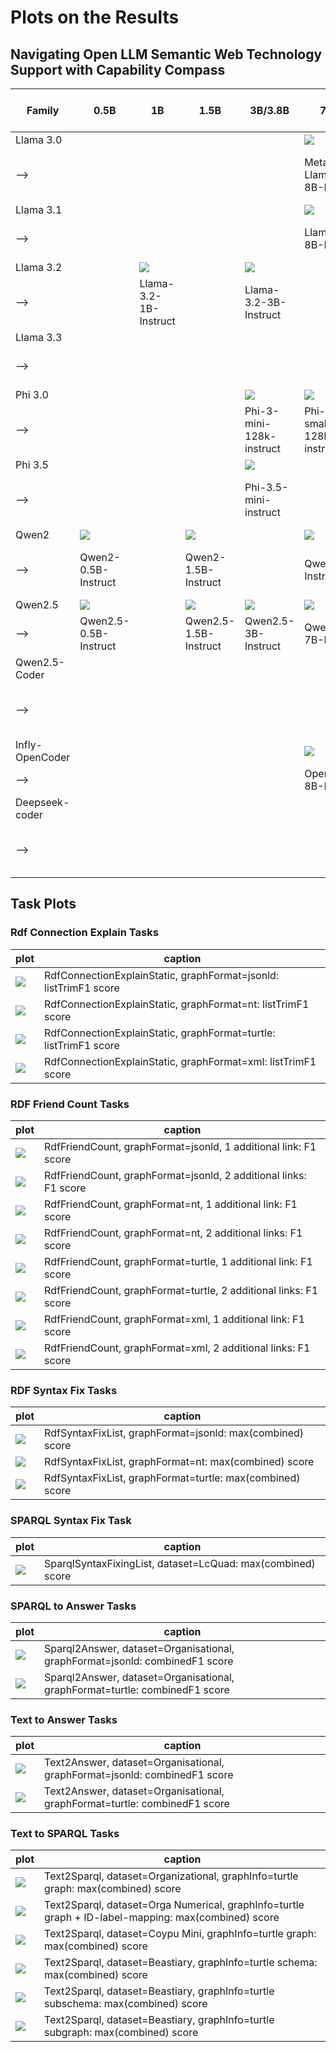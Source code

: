 # Plots on the Results

## Navigating Open LLM Semantic Web Technology Support with Capability Compass

| Family          | 0.5B                                                                                                                                              | 1B                                                                                                                                                                   | 1.5B                                                                                                                                              | 3B/3.8B                                                                                                                                                              | 7B/8B                                                                                                                                                                | MoE Active 6-14B                                                                                                                                    | 14B                                                                                                                                                    | 32B/33B                                                                                                                                                 | 70B/72B                                                                                                                                                               |
|-----------------|---------------------------------------------------------------------------------------------------------------------------------------------------|----------------------------------------------------------------------------------------------------------------------------------------------------------------------|---------------------------------------------------------------------------------------------------------------------------------------------------|----------------------------------------------------------------------------------------------------------------------------------------------------------------------|----------------------------------------------------------------------------------------------------------------------------------------------------------------------|-----------------------------------------------------------------------------------------------------------------------------------------------------|--------------------------------------------------------------------------------------------------------------------------------------------------------|---------------------------------------------------------------------------------------------------------------------------------------------------------|-----------------------------------------------------------------------------------------------------------------------------------------------------------------------|
| Llama 3.0       |                                                                                                                                                   |                                                                                                                                                                      |                                                                                                                                                   |                                                                                                                                                                      | ![](https://raw.githubusercontent.com/AKSW/LLM-KG-Bench-v3-0-results/refs/heads/main/plots/model_VLLM___ds_models_llms_hf_hub_models_Meta_Llama_3_8B_Instruct.png)   |                                                                                                                                                     |                                                                                                                                                        |                                                                                                                                                         | ![](https://raw.githubusercontent.com/AKSW/LLM-KG-Bench-v3-0-results/refs/heads/main/plots/model_VLLM___ds_models_llms_hf_hub_models_Meta_Llama_3_70B_Instruct.png)   |
| -->             |                                                                                                                                                   |                                                                                                                                                                      |                                                                                                                                                   |                                                                                                                                                                      | Meta-Llama-3-8B-Instruct                                                                                                                                             |                                                                                                                                                     |                                                                                                                                                        |                                                                                                                                                         | Meta-Llama-3-70B-Instruct                                                                                                                                             |
| Llama 3.1       |                                                                                                                                                   |                                                                                                                                                                      |                                                                                                                                                   |                                                                                                                                                                      | ![](https://raw.githubusercontent.com/AKSW/LLM-KG-Bench-v3-0-results/refs/heads/main/plots/model_VLLM___ds_models_llms_hf_hub_models_Meta_Llama_3.1_8B_Instruct.png) |                                                                                                                                                     |                                                                                                                                                        |                                                                                                                                                         | ![](https://raw.githubusercontent.com/AKSW/LLM-KG-Bench-v3-0-results/refs/heads/main/plots/model_VLLM___ds_models_llms_hf_hub_models_Meta_Llama_3.1_70B_Instruct.png) |
| -->             |                                                                                                                                                   |                                                                                                                                                                      |                                                                                                                                                   |                                                                                                                                                                      | Llama-3.1-8B-Instruct                                                                                                                                                |                                                                                                                                                     |                                                                                                                                                        |                                                                                                                                                         | Llama-3.1-70B-Instruct                                                                                                                                                |
| Llama 3.2       |                                                                                                                                                   | ![](https://raw.githubusercontent.com/AKSW/LLM-KG-Bench-v3-0-results/refs/heads/main/plots/model_VLLM___ds_models_llms_hf_hub_models_Meta_Llama_3.2_1B_Instruct.png) |                                                                                                                                                   | ![](https://raw.githubusercontent.com/AKSW/LLM-KG-Bench-v3-0-results/refs/heads/main/plots/model_VLLM___ds_models_llms_hf_hub_models_Meta_Llama_3.2_3B_Instruct.png) |                                                                                                                                                                      |                                                                                                                                                     |                                                                                                                                                        |                                                                                                                                                         |                                                                                                                                                                       |
| -->             |                                                                                                                                                   | Llama-3.2-1B-Instruct                                                                                                                                                |                                                                                                                                                   | Llama-3.2-3B-Instruct                                                                                                                                                |                                                                                                                                                                      |                                                                                                                                                     |                                                                                                                                                        |                                                                                                                                                         |                                                                                                                                                                       |
| Llama 3.3       |                                                                                                                                                   |                                                                                                                                                                      |                                                                                                                                                   |                                                                                                                                                                      |                                                                                                                                                                      |                                                                                                                                                     |                                                                                                                                                        |                                                                                                                                                         | ![](https://raw.githubusercontent.com/AKSW/LLM-KG-Bench-v3-0-results/refs/heads/main/plots/model_VLLM___ds_models_llms_Llama_3.3_70B_Instruct.png)                    |
| -->             |                                                                                                                                                   |                                                                                                                                                                      |                                                                                                                                                   |                                                                                                                                                                      |                                                                                                                                                                      |                                                                                                                                                     |                                                                                                                                                        |                                                                                                                                                         | Llama-3.3-70B-Instruct                                                                                                                                                |
| Phi 3.0         |                                                                                                                                                   |                                                                                                                                                                      |                                                                                                                                                   | ![](https://raw.githubusercontent.com/AKSW/LLM-KG-Bench-v3-0-results/refs/heads/main/plots/model_VLLM___ds_models_llms_Phi_3_mini_128k_instruct.png)                 | ![](https://raw.githubusercontent.com/AKSW/LLM-KG-Bench-v3-0-results/refs/heads/main/plots/model_VLLM___ds_models_llms_Phi_3_small_128k_instruct.png)                |                                                                                                                                                     | ![](https://raw.githubusercontent.com/AKSW/LLM-KG-Bench-v3-0-results/refs/heads/main/plots/model_VLLM___ds_models_llms_Phi_3_medium_128k_instruct.png) |                                                                                                                                                         |                                                                                                                                                                       |
| -->             |                                                                                                                                                   |                                                                                                                                                                      |                                                                                                                                                   | Phi-3-mini-128k-instruct                                                                                                                                             | Phi-3-small-128k-instruct                                                                                                                                            |                                                                                                                                                     | Phi-3-medium-128k-instruct                                                                                                                             |                                                                                                                                                         |                                                                                                                                                                       |
| Phi 3.5         |                                                                                                                                                   |                                                                                                                                                                      |                                                                                                                                                   | ![](https://raw.githubusercontent.com/AKSW/LLM-KG-Bench-v3-0-results/refs/heads/main/plots/model_VLLM___ds_models_llms_Phi_3.5_mini_instruct.png)                    |                                                                                                                                                                      | ![](https://raw.githubusercontent.com/AKSW/LLM-KG-Bench-v3-0-results/refs/heads/main/plots/model_VLLM___ds_models_llms_Phi_3.5_MoE_Instruct.png)    |                                                                                                                                                        |                                                                                                                                                         |                                                                                                                                                                       |
| -->             |                                                                                                                                                   |                                                                                                                                                                      |                                                                                                                                                   | Phi-3.5-mini-instruct                                                                                                                                                |                                                                                                                                                                      | Phi-3.5-MoE-instruct                                                                                                                                |                                                                                                                                                        |                                                                                                                                                         |                                                                                                                                                                       |
| Qwen2           | ![](https://raw.githubusercontent.com/AKSW/LLM-KG-Bench-v3-0-results/refs/heads/main/plots/model_VLLM___ds_models_llms_Qwen2_0.5B_Instruct.png)   |                                                                                                                                                                      | ![](https://raw.githubusercontent.com/AKSW/LLM-KG-Bench-v3-0-results/refs/heads/main/plots/model_VLLM___ds_models_llms_Qwen2_1.5B_Instruct.png)   |                                                                                                                                                                      | ![](https://raw.githubusercontent.com/AKSW/LLM-KG-Bench-v3-0-results/refs/heads/main/plots/model_VLLM___ds_models_llms_Qwen2_7B_Instruct.png)                        | ![](https://raw.githubusercontent.com/AKSW/LLM-KG-Bench-v3-0-results/refs/heads/main/plots/model_VLLM___ds_models_llms_Qwen2_57B_A14B_Instruct.png) |                                                                                                                                                        |                                                                                                                                                         | ![](https://raw.githubusercontent.com/AKSW/LLM-KG-Bench-v3-0-results/refs/heads/main/plots/model_VLLM___ds_models_llms_Qwen2_72B_Instruct.png)                        |
| -->             | Qwen2-0.5B-Instruct                                                                                                                               |                                                                                                                                                                      | Qwen2-1.5B-Instruct                                                                                                                               |                                                                                                                                                                      | Qwen2-7B-Instruct                                                                                                                                                    | Qwen2-57B-A14B-Instruct                                                                                                                             |                                                                                                                                                        |                                                                                                                                                         | Qwen2-72B-Instruct                                                                                                                                                    |
| Qwen2.5         | ![](https://raw.githubusercontent.com/AKSW/LLM-KG-Bench-v3-0-results/refs/heads/main/plots/model_VLLM___ds_models_llms_Qwen2.5_0.5B_Instruct.png) |                                                                                                                                                                      | ![](https://raw.githubusercontent.com/AKSW/LLM-KG-Bench-v3-0-results/refs/heads/main/plots/model_VLLM___ds_models_llms_Qwen2.5_1.5B_Instruct.png) | ![](https://raw.githubusercontent.com/AKSW/LLM-KG-Bench-v3-0-results/refs/heads/main/plots/model_VLLM___ds_models_llms_Qwen2.5_3B_Instruct.png)                      | ![](https://raw.githubusercontent.com/AKSW/LLM-KG-Bench-v3-0-results/refs/heads/main/plots/model_VLLM___ds_models_llms_Qwen2.5_7B_Instruct.png)                      |                                                                                                                                                     | ![](https://raw.githubusercontent.com/AKSW/LLM-KG-Bench-v3-0-results/refs/heads/main/plots/model_VLLM___ds_models_llms_Qwen2.5_14B_Instruct.png)       | ![](https://raw.githubusercontent.com/AKSW/LLM-KG-Bench-v3-0-results/refs/heads/main/plots/model_VLLM___ds_models_llms_Qwen2.5_32B_instruct.png)        | ![](https://raw.githubusercontent.com/AKSW/LLM-KG-Bench-v3-0-results/refs/heads/main/plots/model_VLLM___ds_models_llms_Qwen2.5_72B_Instruct.png)                      |
| -->             | Qwen2.5-0.5B-Instruct                                                                                                                             |                                                                                                                                                                      | Qwen2.5-1.5B-Instruct                                                                                                                             | Qwen2.5-3B-Instruct                                                                                                                                                  | Qwen2.5-7B-Instruct                                                                                                                                                  |                                                                                                                                                     | Qwen2.5-14B-Instruct                                                                                                                                   | Qwen2.5-32B-Instruct                                                                                                                                    | Qwen2.5-72B-Instruct                                                                                                                                                  |
| Qwen2.5-Coder   |                                                                                                                                                   |                                                                                                                                                                      |                                                                                                                                                   |                                                                                                                                                                      |                                                                                                                                                                      |                                                                                                                                                     |                                                                                                                                                        | ![](https://raw.githubusercontent.com/AKSW/LLM-KG-Bench-v3-0-results/refs/heads/main/plots/model_VLLM___ds_models_llms_Qwen2.5_Coder_32B_Instruct.png)  |                                                                                                                                                                       |
| -->             |                                                                                                                                                   |                                                                                                                                                                      |                                                                                                                                                   |                                                                                                                                                                      |                                                                                                                                                                      |                                                                                                                                                     |                                                                                                                                                        | Qwen2.5-Coder-32B-Instruct                                                                                                                              |                                                                                                                                                                       |
| Infly-OpenCoder |                                                                                                                                                   |                                                                                                                                                                      |                                                                                                                                                   |                                                                                                                                                                      | ![](https://raw.githubusercontent.com/AKSW/LLM-KG-Bench-v3-0-results/refs/heads/main/plots/model_VLLM___ds_models_llms_OpenCoder_8B_Instruct.png)                    |                                                                                                                                                     |                                                                                                                                                        |                                                                                                                                                         |                                                                                                                                                                       |
| -->             |                                                                                                                                                   |                                                                                                                                                                      |                                                                                                                                                   |                                                                                                                                                                      | OpenCoder-8B-Instruct                                                                                                                                                |                                                                                                                                                     |                                                                                                                                                        |                                                                                                                                                         |                                                                                                                                                                       |
| Deepseek-coder  |                                                                                                                                                   |                                                                                                                                                                      |                                                                                                                                                   |                                                                                                                                                                      |                                                                                                                                                                      |                                                                                                                                                     |                                                                                                                                                        | ![](https://raw.githubusercontent.com/AKSW/LLM-KG-Bench-v3-0-results/refs/heads/main/plots/model_VLLM___ds_models_llms_Deepseek_Coder_33B_Instruct.png) |                                                                                                                                                                       |
| -->             |                                                                                                                                                   |                                                                                                                                                                      |                                                                                                                                                   |                                                                                                                                                                      |                                                                                                                                                                      |                                                                                                                                                     |                                                                                                                                                        | deepseek-coder-33b-instruct                                                                                                                             |                                                                                                                                                                       |


## Task Plots

### Rdf Connection Explain Tasks


| plot | caption |
|------------------------------------------------------------| -----------------------------------------------------------------|
| ![](task_RdfConnectionExplainStatic-jsonld_listTrimF1.png) | RdfConnectionExplainStatic, graphFormat=jsonld: listTrimF1 score |
| ![](task_RdfConnectionExplainStatic-nt_listTrimF1.png)     | RdfConnectionExplainStatic, graphFormat=nt: listTrimF1 score     |
| ![](task_RdfConnectionExplainStatic-turtle_listTrimF1.png) | RdfConnectionExplainStatic, graphFormat=turtle: listTrimF1 score |
| ![](task_RdfConnectionExplainStatic-xml_listTrimF1.png)    | RdfConnectionExplainStatic, graphFormat=xml: listTrimF1 score    |

### RDF Friend Count Tasks

| plot | caption |
|------------------------------------------| -----------------------------------------------------------------|
| ![](task_RdfFriendCount-jsonld-1_f1.png) | RdfFriendCount, graphFormat=jsonld, 1 additional link: F1 score  |
| ![](task_RdfFriendCount-jsonld-2_f1.png) | RdfFriendCount, graphFormat=jsonld, 2 additional links: F1 score |
| ![](task_RdfFriendCount-nt-1_f1.png)     | RdfFriendCount, graphFormat=nt, 1 additional link: F1 score      |
| ![](task_RdfFriendCount-nt-2_f1.png)     | RdfFriendCount, graphFormat=nt, 2 additional links: F1 score     |
| ![](task_RdfFriendCount-turtle-1_f1.png) | RdfFriendCount, graphFormat=turtle, 1 additional link: F1 score  |
| ![](task_RdfFriendCount-turtle-2_f1.png) | RdfFriendCount, graphFormat=turtle, 2 additional links: F1 score |
| ![](task_RdfFriendCount-xml-1_f1.png)    | RdfFriendCount, graphFormat=xml, 1 additional link: F1 score     |
| ![](task_RdfFriendCount-xml-2_f1.png)    | RdfFriendCount, graphFormat=xml, 2 additional links: F1 score    |

### RDF Syntax Fix Tasks

| plot | caption |
|----------------------------------------------------| ---------------------------------------------------------|
| ![](task_RdfSyntaxFixList-jsonld_max_combined.png) | RdfSyntaxFixList, graphFormat=jsonld: max(combined) score |
| ![](task_RdfSyntaxFixList-nt_max_combined.png)     | RdfSyntaxFixList, graphFormat=nt: max(combined) score     |
| ![](task_RdfSyntaxFixList-turtle_max_combined.png) | RdfSyntaxFixList, graphFormat=turtle: max(combined) score |

### SPARQL Syntax Fix Task

| plot | caption |
|---------------------------------------------------------| -----------------------------------------------------------|
| ![](task_SparqlSyntaxFixingListLcQuad_max_combined.png) | SparqlSyntaxFixingList, dataset=LcQuad: max(combined) score |

### SPARQL to Answer Tasks

| plot | caption |
|-------------------------------------------------------| ----------------------------------------------------------------------------|
| ![](task_Sparql2AnswerListOrga-jsonld_combinedF1.png) | Sparql2Answer, dataset=Organisational, graphFormat=jsonld: combinedF1 score |
| ![](task_Sparql2AnswerListOrga-turtle_combinedF1.png) | Sparql2Answer, dataset=Organisational, graphFormat=turtle: combinedF1 score |

### Text to Answer Tasks

| plot | caption |
|-----------------------------------------------------| --------------------------------------------------------------------------|
| ![](task_Text2AnswerListOrga-jsonld_combinedF1.png) | Text2Answer, dataset=Organisational, graphFormat=jsonld: combinedF1 score |
| ![](task_Text2AnswerListOrga-turtle_combinedF1.png) | Text2Answer, dataset=Organisational, graphFormat=turtle: combinedF1 score |

### Text to SPARQL Tasks

| plot | caption |
|------------------------------------------------------------------------------| ----------------------------------------------------------------------------------------------------|
| ![](task_Text2SparqlExecEvalListOrganizational_max_combined.png)             | Text2Sparql, dataset=Organizational, graphInfo=turtle graph: max(combined) score                    |
| ![](task_Text2SparqlExecEvalListOrgaNumerical_max_combined.png)              | Text2Sparql, dataset=Orga Numerical, graphInfo=turtle graph + ID-label-mapping: max(combined) score |
| ![](task_Text2SparqlExecEvalListCoypuMini_max_combined.png)                  | Text2Sparql, dataset=Coypu Mini, graphInfo=turtle graph: max(combined) score                        |
| ![](task_Text2SparqlExecEvalListBeastiary-turtle-schema_max_combined.png)    | Text2Sparql, dataset=Beastiary, graphInfo=turtle schema: max(combined) score                        |
| ![](task_Text2SparqlExecEvalListBeastiary-turtle-subschema_max_combined.png) | Text2Sparql, dataset=Beastiary, graphInfo=turtle subschema: max(combined) score                     |
| ![](task_Text2SparqlExecEvalListBeastiary-turtle-subgraph_max_combined.png)  | Text2Sparql, dataset=Beastiary, graphInfo=turtle subgraph: max(combined) score                      |
